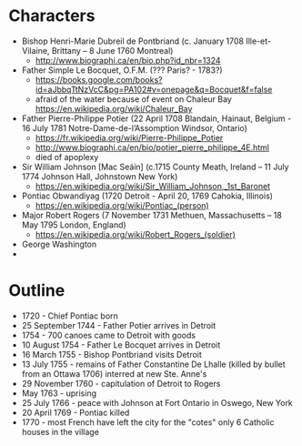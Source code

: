 # Characters


* Bishop Henri-Marie Dubreil de Pontbriand (c. January 1708 Ille-et-Vilaine, Brittany – 8 June 1760 Montreal)
  * http://www.biographi.ca/en/bio.php?id_nbr=1324
* Father Simple Le Bocquet, O.F.M. (??? Paris? - 1783?)
  * https://books.google.com/books?id=aJbbqTtNzVcC&pg=PA102#v=onepage&q=Bocquet&f=false
  * afraid of the water because of event on Chaleur Bay https://en.wikipedia.org/wiki/Chaleur_Bay
* Father Pierre-Philippe Potier (22 April 1708 Blandain, Hainaut, Belgium - 16 July 1781 Notre-Dame-de-l’Assomption Windsor, Ontario)
  * https://fr.wikipedia.org/wiki/Pierre-Philippe_Potier
  * http://www.biographi.ca/en/bio/potier_pierre_philippe_4E.html
  * died of apoplexy
* Sir William Johnson [Mac Seáin]  (c.1715 County Meath, Ireland – 11 July 1774 Johnson Hall, Johnstown New York)
  * https://en.wikipedia.org/wiki/Sir_William_Johnson,_1st_Baronet
* Pontiac Obwandiyag (1720 Detroit - April 20, 1769 Cahokia, Illinois)
  * https://en.wikipedia.org/wiki/Pontiac_(person)
* Major Robert Rogers (7 November 1731 Methuen, Massachusetts – 18 May 1795 London, England)
  * https://en.wikipedia.org/wiki/Robert_Rogers_(soldier)
* George Washington
* 

# Outline

* 1720 - Chief Pontiac born
* 25 September 1744 - Father Potier arrives in Detroit
* 1754 - 700 canoes came to Detroit with goods
* 10 August 1754 - Father Le Bocquet arrives in Detroit
* 16 March 1755 - Bishop Pontbriand visits Detroit
* 13 July 1755 - remains of Father Constantine De Lhalle (killed by bullet from an Ottawa 1706) interred at new Ste. Anne's
* 29 November 1760 - capitulation of Detroit to Rogers
* May 1763 - uprising
* 25 July 1766 - peace with Johnson at Fort Ontario in Oswego, New York
* 20 April 1769 - Pontiac killed
* 1770 - most French have left the city for the "cotes" only 6 Catholic houses in the village